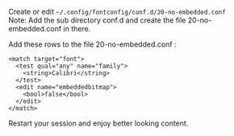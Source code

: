 Create or edit `~/.config/fontconfig/conf.d/20-no-embedded.conf`  
Note: Add the sub directory conf.d and create the file 20-no-embedded.conf in there.  

Add these rows to the file 20-no-embedded.conf :  

```
<match target="font">
  <test qual="any" name="family">
    <string>Calibri</string>
  </test>
  <edit name="embeddedbitmap">
    <bool>false</bool>
  </edit>
</match>
```
Restart your session and enjoy better looking content.
